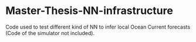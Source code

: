 # Master-Thesis-NN-infrastructure
Code used to test different kind of NN to infer local Ocean Current forecasts (Code of the simulator not included).
